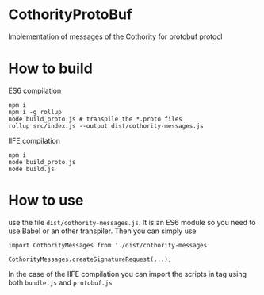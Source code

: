 # CothorityProtoBuf
Implementation of messages of the Cothority for protobuf protocl

# How to build #

ES6 compilation
```
npm i
npm i -g rollup
node build_proto.js # transpile the *.proto files
rollup src/index.js --output dist/cothority-messages.js
```

IIFE compilation
````
npm i
node build_proto.js
node build.js
````


# How to use #

use the file `dist/cothority-messages.js`. It is an ES6 module so you need to use Babel or an other transpiler. Then
you can simply use
```
import CothorityMessages from './dist/cothority-messages'

CothorityMessages.createSignatureRequest(...);
```

In the case of the IIFE compilation you can import the scripts in <script></script> tag using both `bundle.js` and `protobuf.js`
